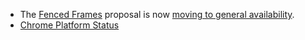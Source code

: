 *  The [Fenced Frames](https://github.com/shivanigithub/fenced-frame) proposal is now [moving to general availability](/blog/privacy-sandbox-launch/).
*  [Chrome Platform Status](https://chromestatus.com/feature/5699388062040064) 
